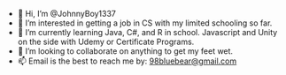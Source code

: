 - 👋 Hi, I’m @JohnnyBoy1337
- 👀 I’m interested in getting a job in CS with my limited schooling so far.
- 🌱 I’m currently learning Java, C#, and R in school. Javascript and Unity on the side with Udemy or Certificate Programs.
- 💞️ I’m looking to collaborate on anything to get my feet wet.
- 📫 Email is the best to reach me by: 98bluebear@gmail.com

<!---
JohnnyBoy1337/JohnnyBoy1337 is a ✨ special ✨ repository because its `README.md` (this file) appears on your GitHub profile.
You can click the Preview link to take a look at your changes.
--->
